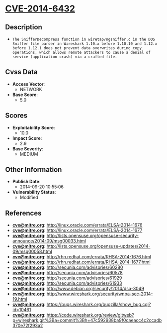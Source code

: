 
# [CVE-2014-6432](https://cve.mitre.org/cgi-bin/cvename.cgi?name=CVE-2014-6432)

## Description

- `The SnifferDecompress function in wiretap/ngsniffer.c in the DOS Sniffer file parser in Wireshark 1.10.x before 1.10.10 and 1.12.x before 1.12.1 does not prevent data overwrites during copy operations, which allows remote attackers to cause a denial of service (application crash) via a crafted file.`

## Cvss Data

- **Access Vector**:
  - NETWORK
- **Base Score**:
  - 5.0

## Scores

- **Exploitability Score**:
  - 10.0
- **Impact Score**:
  - 2.9
- **Base Severity**:
  - MEDIUM

## Other Information

- **Publish Date**:
  - 2014-09-20 10:55:06
- **Vulnerability Status**:
  - Modified

## References

- **cve@mitre.org**: http://linux.oracle.com/errata/ELSA-2014-1676
- **cve@mitre.org**: http://linux.oracle.com/errata/ELSA-2014-1677
- **cve@mitre.org**: http://lists.opensuse.org/opensuse-security-announce/2014-09/msg00033.html
- **cve@mitre.org**: http://lists.opensuse.org/opensuse-updates/2014-09/msg00058.html
- **cve@mitre.org**: http://rhn.redhat.com/errata/RHSA-2014-1676.html
- **cve@mitre.org**: http://rhn.redhat.com/errata/RHSA-2014-1677.html
- **cve@mitre.org**: http://secunia.com/advisories/60280
- **cve@mitre.org**: http://secunia.com/advisories/60578
- **cve@mitre.org**: http://secunia.com/advisories/61929
- **cve@mitre.org**: http://secunia.com/advisories/61933
- **cve@mitre.org**: http://www.debian.org/security/2014/dsa-3049
- **cve@mitre.org**: http://www.wireshark.org/security/wnpa-sec-2014-19.html
- **cve@mitre.org**: https://bugs.wireshark.org/bugzilla/show_bug.cgi?id=10461
- **cve@mitre.org**: https://code.wireshark.org/review/gitweb?p=wireshark.git%3Ba=commit%3Bh=47c592938ba9f0caeacc4c2ccadb370e72f293a2

